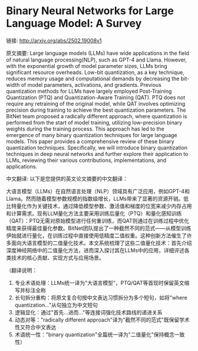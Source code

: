 # Binary Neural Networks for Large Language Model: A Survey

链接: http://arxiv.org/abs/2502.19008v1

原文摘要:
Large language models (LLMs) have wide applications in the field of natural
language processing(NLP), such as GPT-4 and Llama. However, with the
exponential growth of model parameter sizes, LLMs bring significant resource
overheads. Low-bit quantization, as a key technique, reduces memory usage and
computational demands by decreasing the bit-width of model parameters,
activations, and gradients. Previous quantization methods for LLMs have largely
employed Post-Training Quantization (PTQ) and Quantization-Aware Training
(QAT). PTQ does not require any retraining of the original model, while QAT
involves optimizing precision during training to achieve the best quantization
parameters. The BitNet team proposed a radically different approach, where
quantization is performed from the start of model training, utilizing
low-precision binary weights during the training process. This approach has led
to the emergence of many binary quantization techniques for large language
models. This paper provides a comprehensive review of these binary quantization
techniques. Specifically, we will introduce binary quantization techniques in
deep neural networks and further explore their application to LLMs, reviewing
their various contributions, implementations, and applications.

中文翻译:
以下是您提供的英文论文摘要的中文翻译：

大语言模型（LLMs）在自然语言处理（NLP）领域具有广泛应用，例如GPT-4和Llama。然而随着模型参数规模的指数级增长，LLMs带来了显著的资源开销。低比特量化作为关键技术，通过降低模型参数、激活值和梯度的位宽来减少内存占用和计算需求。现有LLM量化方法主要采用训练后量化（PTQ）和量化感知训练（QAT）：PTQ无需对原始模型进行任何重训练，而QAT则通过在训练过程中优化精度来获得最佳量化参数。BitNet团队提出了一种截然不同的范式——从模型训练伊始就进行量化，在训练过程中直接使用低精度二值权重。这种创新方法催生了许多面向大语言模型的二值量化技术。本文系统梳理了这些二值量化技术：首先介绍深度神经网络中的二值量化方法，进而深入探讨其在LLMs中的应用，详细评述各类技术的核心贡献、实现方式与应用场景。

（翻译说明：
1. 专业术语处理：LLMs统一译为"大语言模型"，PTQ/QAT等首现时保留英文缩写并标注全称
2. 长句拆分重构：将原文复合句按中文表达习惯拆分为多个短句，如将"where quantization..."从句独立为中文短句
3. 逻辑显化：通过"首先...进而..."等连接词强化技术路线的递进关系
4. 动态对等："radically different approach"译为"截然不同的范式"既保留学术性又符合中文表达
5. 术语统一性："binary quantization"全篇统一译为"二值量化"保持概念一致性）
